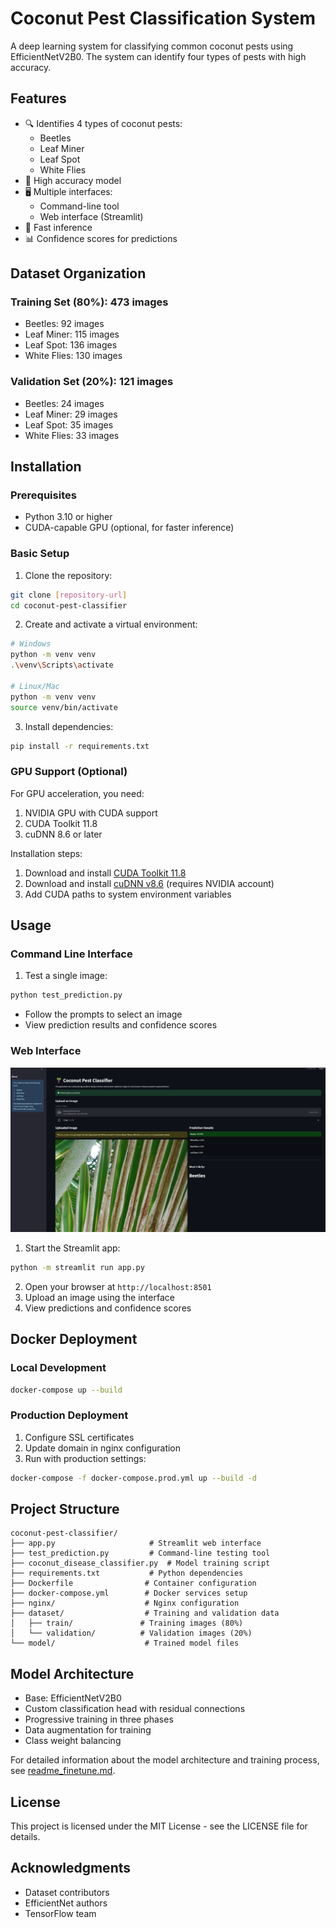 # Coconut Pest Classification System

A deep learning system for classifying common coconut pests using EfficientNetV2B0. The system can identify four types of pests with high accuracy.

## Features

- 🔍 Identifies 4 types of coconut pests:
  - Beetles
  - Leaf Miner
  - Leaf Spot
  - White Flies
- 🎯 High accuracy model
- 🖥️ Multiple interfaces:
  - Command-line tool
  - Web interface (Streamlit)
- 🚀 Fast inference
- 📊 Confidence scores for predictions

## Dataset Organization

### Training Set (80%): 473 images
- Beetles: 92 images
- Leaf Miner: 115 images
- Leaf Spot: 136 images
- White Flies: 130 images

### Validation Set (20%): 121 images
- Beetles: 24 images
- Leaf Miner: 29 images
- Leaf Spot: 35 images
- White Flies: 33 images

## Installation

### Prerequisites

- Python 3.10 or higher
- CUDA-capable GPU (optional, for faster inference)

### Basic Setup

1. Clone the repository:
```bash
git clone [repository-url]
cd coconut-pest-classifier
```

2. Create and activate a virtual environment:
```bash
# Windows
python -m venv venv
.\venv\Scripts\activate

# Linux/Mac
python -m venv venv
source venv/bin/activate
```

3. Install dependencies:
```bash
pip install -r requirements.txt
```

### GPU Support (Optional)

For GPU acceleration, you need:
1. NVIDIA GPU with CUDA support
2. CUDA Toolkit 11.8
3. cuDNN 8.6 or later

Installation steps:
1. Download and install [CUDA Toolkit 11.8](https://developer.nvidia.com/cuda-11-8-0-download-archive)
2. Download and install [cuDNN v8.6](https://developer.nvidia.com/cudnn) (requires NVIDIA account)
3. Add CUDA paths to system environment variables

## Usage

### Command Line Interface

1. Test a single image:
```bash
python test_prediction.py
```
- Follow the prompts to select an image
- View prediction results and confidence scores

### Web Interface
<p align="center">
  <img src="Coconut-Pest-Control.jpg" alt="Coconut Pest Control" />
</p>


1. Start the Streamlit app:
```bash
python -m streamlit run app.py
```
2. Open your browser at `http://localhost:8501`
3. Upload an image using the interface
4. View predictions and confidence scores

## Docker Deployment

### Local Development
```bash
docker-compose up --build
```

### Production Deployment
1. Configure SSL certificates
2. Update domain in nginx configuration
3. Run with production settings:
```bash
docker-compose -f docker-compose.prod.yml up --build -d
```

## Project Structure

```
coconut-pest-classifier/
├── app.py                     # Streamlit web interface
├── test_prediction.py         # Command-line testing tool
├── coconut_disease_classifier.py  # Model training script
├── requirements.txt           # Python dependencies
├── Dockerfile                # Container configuration
├── docker-compose.yml        # Docker services setup
├── nginx/                    # Nginx configuration
├── dataset/                  # Training and validation data
│   ├── train/               # Training images (80%)
│   └── validation/          # Validation images (20%)
└── model/                    # Trained model files
```

## Model Architecture

- Base: EfficientNetV2B0
- Custom classification head with residual connections
- Progressive training in three phases
- Data augmentation for training
- Class weight balancing

For detailed information about the model architecture and training process, see [readme_finetune.md](readme_finetune.md).

## License

This project is licensed under the MIT License - see the LICENSE file for details.

## Acknowledgments

- Dataset contributors
- EfficientNet authors
- TensorFlow team
